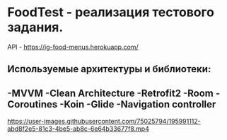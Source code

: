 # FoodTest - реализация тестового задания.

API - https://ig-food-menus.herokuapp.com/

Используемые архитектуры и библиотеки:
-------------------------
-MVVM 
-Clean Architecture
-Retrofit2
-Room
-Coroutines
-Koin
-Glide
-Navigation controller
--------------------------

https://user-images.githubusercontent.com/75025794/195991112-abd8f2e5-81c3-4be5-ab8c-6e64b33677f8.mp4

